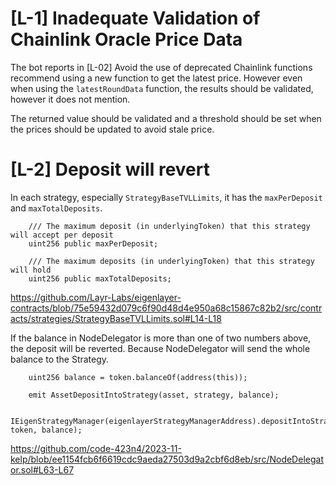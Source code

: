 # [L-1] Inadequate Validation of Chainlink Oracle Price Data

The bot reports in [L-02] Avoid the use of deprecated Chainlink functions recommend using a new function to get the latest price. However even when using the `latestRoundData` function, the results should be validated, however it does not mention. 

The returned value should be validated and a threshold should be set when the prices should be updated to avoid stale price.


# [L-2] Deposit will revert

In each strategy, especially `StrategyBaseTVLLimits`, it has the `maxPerDeposit` and `maxTotalDeposits`.

        /// The maximum deposit (in underlyingToken) that this strategy will accept per deposit
        uint256 public maxPerDeposit;

        /// The maximum deposits (in underlyingToken) that this strategy will hold
        uint256 public maxTotalDeposits;
https://github.com/Layr-Labs/eigenlayer-contracts/blob/75e59432d079c6f90d48d4e950a68c15867c82b2/src/contracts/strategies/StrategyBaseTVLLimits.sol#L14-L18

If the balance in NodeDelegator is more than one of two numbers above, the deposit will be reverted. Because NodeDelegator will send the whole balance to the Strategy.

        uint256 balance = token.balanceOf(address(this));

        emit AssetDepositIntoStrategy(asset, strategy, balance);

        IEigenStrategyManager(eigenlayerStrategyManagerAddress).depositIntoStrategy(IStrategy(strategy), token, balance);

https://github.com/code-423n4/2023-11-kelp/blob/ee1154fcb6f6619cdc9aeda27503d9a2cbf6d8eb/src/NodeDelegator.sol#L63-L67